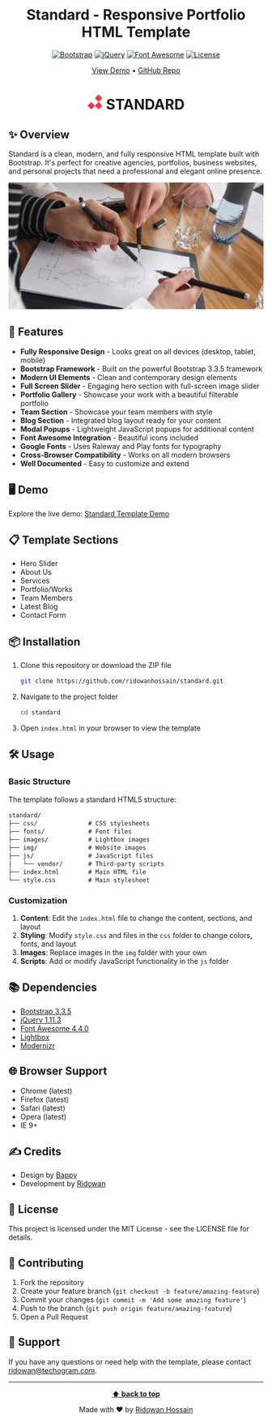 <div align="center">

# Standard - Responsive Portfolio HTML Template

[![Bootstrap](https://img.shields.io/badge/Bootstrap-3.3.5-7952B3.svg?style=flat&logo=bootstrap&logoColor=white)](https://getbootstrap.com/)
[![jQuery](https://img.shields.io/badge/jQuery-1.11.3-0769AD.svg?style=flat&logo=jquery&logoColor=white)](https://jquery.com/)
[![Font Awesome](https://img.shields.io/badge/Font_Awesome-4.4.0-528DD7.svg?style=flat&logo=font-awesome&logoColor=white)](https://fontawesome.com/)
[![License](https://img.shields.io/badge/License-MIT-green.svg)](LICENSE)

<a href="http://demo.techogram.com/html/standard" target="_blank">View Demo</a> • 
<a href="https://github.com/ridowanhossain/standard" target="_blank">GitHub Repo</a>


<h1 align="center">
  <img src="img/header-image.png" alt="Standard Logo" width="30" height="30">
  <b>STANDARD</b>
</h1>
</div>

## ✨ Overview

Standard is a clean, modern, and fully responsive HTML template built with Bootstrap. It's perfect for creative agencies, portfolios, business websites, and personal projects that need a professional and elegant online presence.

<div align="center">

![Template Preview](img/slider1.jpg)

</div>

## 🚀 Features

- **Fully Responsive Design** - Looks great on all devices (desktop, tablet, mobile)
- **Bootstrap Framework** - Built on the powerful Bootstrap 3.3.5 framework
- **Modern UI Elements** - Clean and contemporary design elements
- **Full Screen Slider** - Engaging hero section with full-screen image slider
- **Portfolio Gallery** - Showcase your work with a beautiful filterable portfolio
- **Team Section** - Showcase your team members with style
- **Blog Section** - Integrated blog layout ready for your content
- **Modal Popups** - Lightweight JavaScript popups for additional content
- **Font Awesome Integration** - Beautiful icons included
- **Google Fonts** - Uses Raleway and Play fonts for typography
- **Cross-Browser Compatibility** - Works on all modern browsers
- **Well Documented** - Easy to customize and extend

## 🖥️ Demo

Explore the live demo: [Standard Template Demo](https://demo.techogram.com/html/standard)

## 📋 Template Sections

- Hero Slider
- About Us
- Services
- Portfolio/Works
- Team Members
- Latest Blog
- Contact Form

## 📦 Installation

1. Clone this repository or download the ZIP file
   ```bash
   git clone https://github.com/ridowanhossain/standard.git
   ```

2. Navigate to the project folder
   ```bash
   cd standard
   ```

3. Open `index.html` in your browser to view the template

## 🛠️ Usage

### Basic Structure

The template follows a standard HTML5 structure:

```
standard/
├── css/              # CSS stylesheets
├── fonts/            # Font files
├── images/           # Lightbox images
├── img/              # Website images
├── js/               # JavaScript files
│   └── vendor/       # Third-party scripts
├── index.html        # Main HTML file
└── style.css         # Main stylesheet
```

### Customization

1. **Content**: Edit the `index.html` file to change the content, sections, and layout
2. **Styling**: Modify `style.css` and files in the `css` folder to change colors, fonts, and layout
3. **Images**: Replace images in the `img` folder with your own
4. **Scripts**: Add or modify JavaScript functionality in the `js` folder

## 📚 Dependencies

- [Bootstrap 3.3.5](http://getbootstrap.com)
- [jQuery 1.11.3](https://jquery.com)
- [Font Awesome 4.4.0](http://fontawesome.io)
- [Lightbox](https://lokeshdhakar.com/projects/lightbox2/)
- [Modernizr](https://modernizr.com)

## 🌐 Browser Support

- Chrome (latest)
- Firefox (latest)
- Safari (latest)
- Opera (latest)
- IE 9+

## ✍️ Credits

- Design by [Bappy](https://www.facebook.com/towkirbappy)
- Development by [Ridowan](https://www.facebook.com/ridowan.hossain)

## 📄 License

This project is licensed under the MIT License - see the LICENSE file for details.

## 🤝 Contributing

1. Fork the repository
2. Create your feature branch (`git checkout -b feature/amazing-feature`)
3. Commit your changes (`git commit -m 'Add some amazing feature'`)
4. Push to the branch (`git push origin feature/amazing-feature`)
5. Open a Pull Request

## 💬 Support

If you have any questions or need help with the template, please contact [ridowan@techogram.com](mailto:ridowan@techogram.com).

---

<div align="center">

**[⬆ back to top](#standard---responsive-portfolio-html-template)**

Made with ❤️ by [Ridowan Hossain](https://github.com/ridowanhossain)

</div>